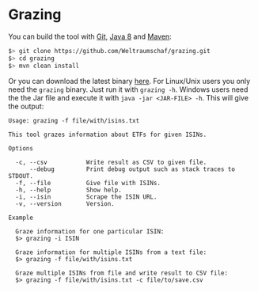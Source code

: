# Grazing

You can build the tool with [Git][git], [Java 8][jdk] and [Maven][mvn]:

```bash
$> git clone https://github.com/Weltraumschaf/grazing.git
$> cd grazing
$> mvn clean install
```

Or you can download the latest binary [here][bin]. For Linux/Unix users you only need the `grazing` binary. Just run it with `grazing -h`. Windows users need the the Jar file and execute it with `java -jar <JAR-FILE> -h`. This will give the output:

```
Usage: grazing -f file/with/isins.txt

This tool grazes information about ETFs for given ISINs.

Options

  -c, --csv           Write result as CSV to given file.
      --debug         Print debug output such as stack traces to STDOUT.
  -f, --file          Give file with ISINs.
  -h, --help          Show help.
  -i, --isin          Scrape the ISIN URL.
  -v, --version       Version.

Example

  Graze information for one particular ISIN:
  $> grazing -i ISIN

  Graze information for multiple ISINs from a text file:
  $> grazing -f file/with/isins.txt

  Graze multiple ISINs from file and write result to CSV file:
  $> grazing -f file/with/isins.txt -c file/to/save.csv
```

[git]:  https://git-scm.com/downloads
[jdk]:  http://www.oracle.com/technetwork/java/javase/downloads/jdk8-downloads-2133151.html
[jre]:  http://www.oracle.com/technetwork/java/javase/downloads/jre8-downloads-2133155.html
[mvn]:  https://maven.apache.org/download.cgi?Preferred=ftp%3A%2F%2Fmirror.reverse.net%2Fpub%2Fapache%2F
[bin]:  https://ci.weltraumschaf.de/job/grazing/lastSuccessfulBuild/artifact/target/grazing-1.0.0-SNAPSHOT.zip